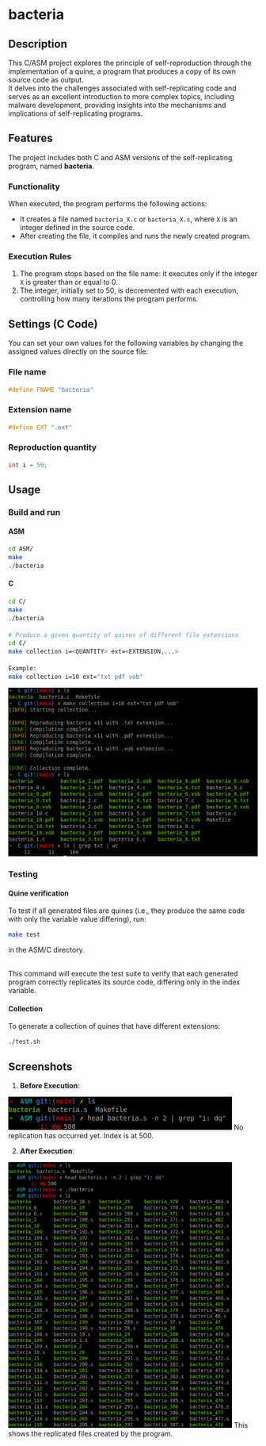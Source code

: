 # bacteria

## Description

This C/ASM project explores the principle of self-reproduction through the implementation of a quine, a program that produces a copy of its own source code as output.<br />
It delves into the challenges associated with self-replicating code and serves as an excellent introduction to more complex topics, including malware development, providing insights into the mechanisms and implications of self-replicating programs.

## Features

The project includes both C and ASM versions of the self-replicating program, named **bacteria**.

### Functionality

When executed, the program performs the following actions:

- It creates a file named `bacteria_X.c` or `bacteria_X.s`, where `X` is an integer defined in the source code.
- After creating the file, it compiles and runs the newly created program.

### Execution Rules

1. The program stops based on the file name: it executes only if the integer `X` is greater than or equal to 0.
2. The integer, initially set to 50, is decremented with each execution, controlling how many iterations the program performs.

## Settings (C Code)
You can set your own values for the following variables by changing the assigned values directly on the source file:
### File name
```c
#define FNAME "bacteria"
```

### Extension name
```c
#define EXT ".ext"
```

### Reproduction quantity
```c
int i = 50;
```

## Usage
### Build and run

#### ASM
```bash
cd ASM/
make
./bacteria
```

#### C
```bash
cd C/
make
./bacteria

# Produce a given quantity of quines of different file extensions 
cd C/
make collection i=<QUANTITY> ext=<EXTENSION,...>

Example:
make collection i=10 ext="txt pdf vob"
```
![Collection generation](screenshots/collection.png)

### Testing

#### Quine verification
To test if all generated files are quines (i.e., they produce the same code with only the variable value differing), run:
```bash
make test
```
in the ASM/C directory.<br /><br />

This command will execute the test suite to verify that each generated program correctly replicates its source code, differing only in the index variable.

#### Collection
To generate a collection of quines that have different extensions:
```bash
./test.sh
```

## Screenshots

1. **Before Execution**:
<img src="screenshots/initial-state.png" />
No replication has occurred yet. Index is at 500.
<br />

2. **After Execution**:
<img src="screenshots/after-replication.png" width=452 />
This shows the replicated files created by the program.
